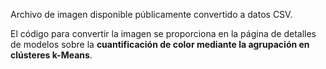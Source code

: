 Archivo de imagen disponible públicamente convertido a datos CSV.<p> </p>El código para convertir la imagen se proporciona en la página de detalles de modelos sobre la <strong>cuantificación de color mediante la agrupación en clústeres k-Means</strong>.

<!---HONumber=July15_HO2-->
